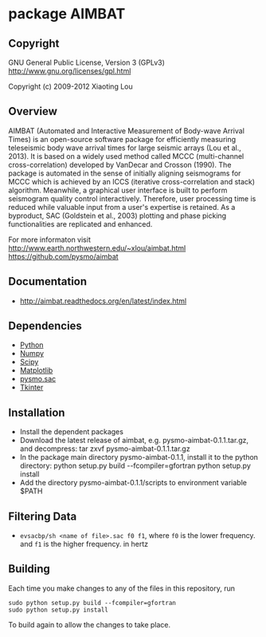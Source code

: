 package AIMBAT 
==============
 
Copyright
---------
GNU General Public License, Version 3 (GPLv3) 
http://www.gnu.org/licenses/gpl.html

Copyright (c) 2009-2012 Xiaoting Lou


Overview
--------
AIMBAT (Automated and Interactive Measurement of Body-wave Arrival Times) 
is an open-source software package for efficiently measuring teleseismic 
body wave arrival times for large seismic arrays (Lou et al., 2013). It is 
based on a widely used method called MCCC (multi-channel cross-correlation) 
developed by VanDecar and Crosson (1990). The package is automated in the 
sense of initially aligning seismograms for MCCC which is achieved by an 
ICCS (iterative cross-correlation and stack) algorithm. Meanwhile, a 
graphical user interface is built to perform seismogram quality control 
interactively. Therefore, user processing time is reduced while valuable 
input from a user's expertise is retained. As a byproduct, SAC (Goldstein 
et al., 2003) plotting and phase picking functionalities are replicated 
and enhanced.

For more informaton visit 
http://www.earth.northwestern.edu/~xlou/aimbat.html
https://github.com/pysmo/aimbat

Documentation
-------------
* http://aimbat.readthedocs.org/en/latest/index.html

Dependencies
------------
* [Python](http://www.python.org/)
* [Numpy](http://www.numpy.org/)
* [Scipy](http://www.scipy.org/)
* [Matplotlib](http://matplotlib.org/)
* [pysmo.sac](https://github.com/pysmo/sac)
* [Tkinter](https://wiki.python.org/moin/TkInter)

Installation
------------
* Install the dependent packages
* Download the latest release of aimbat, e.g. pysmo-aimbat-0.1.1.tar.gz, and decompress:
	tar zxvf pysmo-aimbat-0.1.1.tar.gz
* In the package main directory pysmo-aimbat-0.1.1, install it to the python <site-packages> directory:
	python setup.py build --fcompiler=gfortran
	python setup.py install
* Add the directory pysmo-aimbat-0.1.1/scripts to environment variable $PATH

Filtering Data
--------------
* `evsacbp/sh <name of file>.sac f0 f1`, where `f0` is the lower frequency. and `f1` is the higher frequency. in hertz

Building
--------

Each time you make changes to any of the files in this repository, run

	sudo python setup.py build --fcompiler=gfortran
	sudo python setup.py install
	
To build again to allow the changes to take place.


